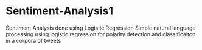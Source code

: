 # Sentiment-Analysis1
Sentiment Analysis done using Logistic Regression
Simple natural language processing using logistic regression for polarity detection and classificaiton in a corpora of tweets
